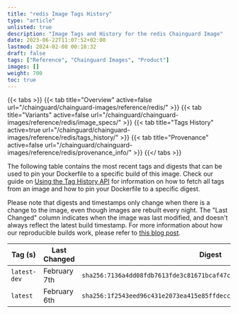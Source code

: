 ```yaml
---
title: "redis Image Tags History"
type: "article"
unlisted: true
description: "Image Tags and History for the redis Chainguard Image"
date: 2023-06-22T11:07:52+02:00
lastmod: 2024-02-08 00:18:32
draft: false
tags: ["Reference", "Chainguard Images", "Product"]
images: []
weight: 700
toc: true
---
```


{{< tabs >}}
{{< tab title="Overview" active=false url="/chainguard/chainguard-images/reference/redis/" >}}
{{< tab title="Variants" active=false url="/chainguard/chainguard-images/reference/redis/image_specs/" >}}
{{< tab title="Tags History" active=true url="/chainguard/chainguard-images/reference/redis/tags_history/" >}}
{{< tab title="Provenance" active=false url="/chainguard/chainguard-images/reference/redis/provenance_info/" >}}
{{</ tabs >}}

The following table contains the most recent tags and digests that can be used to pin your Dockerfile to a specific build of this image. Check our guide on [Using the Tag History API](/chainguard/chainguard-images/using-the-tag-history-api/) for information on how to fetch all tags from an image and how to pin your Dockerfile to a specific digest.

Please note that digests and timestamps only change when there is a change to the image, even though images are rebuilt every night. The "Last Changed" column indicates when the image was last modified, and doesn't always reflect the latest build timestamp. For more information about how our reproducible builds work, please refer to [this blog post](https://www.chainguard.dev/unchained/reproducing-chainguards-reproducible-image-builds).

| Tag (s)       | Last Changed | Digest                                                                    |
|---------------|--------------|---------------------------------------------------------------------------|
|  `latest-dev` | February 7th | `sha256:7136a4dd08fdb7613fde3c81671bcaf47c224a577266d825b75368823aec4483` |
|  `latest`     | February 6th | `sha256:1f2543eed96c431e2073ea415e85ffdecc44cb6b9908dfe850d733e23c21c778` |

